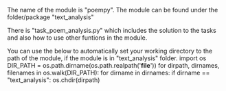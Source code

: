 The name of the module is "poempy".
The module can be found under the folder/package "text_analysis"

There is  "task_poem_analysis.py" which includes the solution to the tasks and also how to use other funtions in the module.

You can use the below to automatically set your working directory to the path of the module, if the module is in "text_analysis" folder.
 import os
 DIR_PATH = os.path.dirname(os.path.realpath('__file__'))
 for dirpath, dirnames, filenames in os.walk(DIR_PATH):
     for dirname in dirnames:
         if dirname == "text_analysis":
             os.chdir(dirpath)
